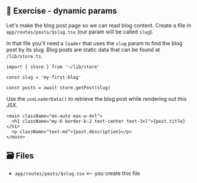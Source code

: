 ## 💪 Exercise - dynamic params

Let's make the blog post page so we can read blog content. Create a
file in `app/routes/posts/$slug.tsx` (our param will be called `slug`).

In that file you'll need a `loader` that uses the `slug` param to find the blog post by its slug.
Blog posts are static data that can be found at `/lib/store.ts`.


```tsx
import { store } from '~/lib/store'

const slug = 'my-first-blog'

const posts = await store.getPost(slug)
```

Use the `useLoaderData()` to retrieve the blog post while rendering out this JSX.

```tsx
<main className="mx-auto max-w-4xl">
  <h1 className="my-6 border-b-2 text-center text-3xl">{post.title}</h1>
  <p className="text-md">{post.description}</p>
</main>
```

## 🗃 Files

- `app/routes/posts/$slug.tsx` <-- you create this file

